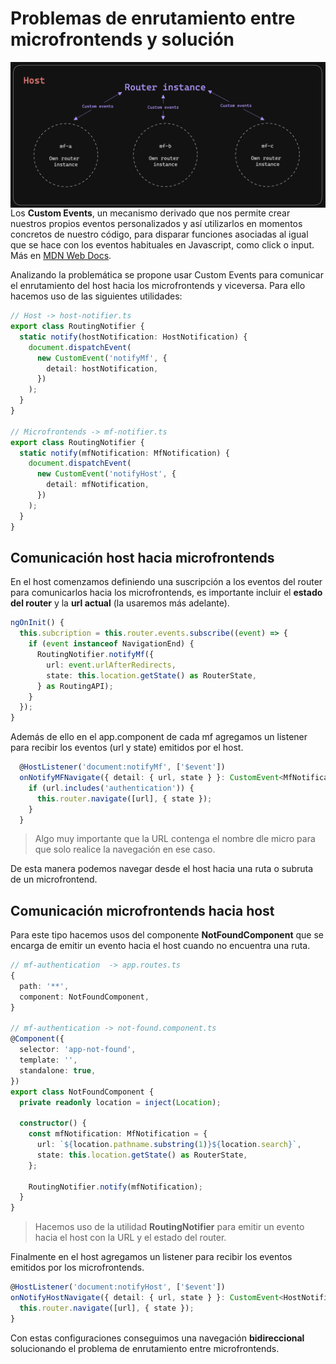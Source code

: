 # Problemas de enrutamiento entre microfrontends y solución

<img
    src="host/src/assets/router-instance-custom-events.png"
    alt="mf instance example"
    style="width: 550px"
    align="right"
  />

Los **Custom Events**, un mecanismo derivado que nos permite crear nuestros propios eventos personalizados y así utilizarlos en
momentos concretos de nuestro código, para disparar funciones asociadas al igual que se hace con los eventos habituales
en Javascript, como click o input. Más en [MDN Web Docs](https://developer.mozilla.org/en-US/docs/Web/Events/Creating_and_triggering_events).

Analizando la problemática se propone usar Custom Events para comunicar el enrutamiento del host hacia los microfrontends y viceversa. Para ello hacemos
uso de las siguientes utilidades:

```typescript
// Host -> host-notifier.ts
export class RoutingNotifier {
  static notify(hostNotification: HostNotification) {
    document.dispatchEvent(
      new CustomEvent('notifyMf', {
        detail: hostNotification,
      })
    );
  }
}

// Microfrontends -> mf-notifier.ts
export class RoutingNotifier {
  static notify(mfNotification: MfNotification) {
    document.dispatchEvent(
      new CustomEvent('notifyHost', {
        detail: mfNotification,
      })
    );
  }
}
```

## Comunicación host hacia microfrontends

En el host comenzamos definiendo una suscripción a los eventos del router para comunicarlos hacia los microfrontends, es importante
incluir el **estado del router** y la **url actual** (la usaremos más adelante).

```typescript
ngOnInit() {
  this.subcription = this.router.events.subscribe((event) => {
    if (event instanceof NavigationEnd) {
      RoutingNotifier.notifyMf({
        url: event.urlAfterRedirects,
        state: this.location.getState() as RouterState,
      } as RoutingAPI);
    }
  });
}
```

Además de ello en el app.component de cada mf agregamos un listener para recibir los eventos (url y state) emitidos por el host.

```typescript
  @HostListener('document:notifyMf', ['$event'])
  onNotifyMFNavigate({ detail: { url, state } }: CustomEvent<MfNotification>) {
    if (url.includes('authentication')) {
      this.router.navigate([url], { state });
    }
  }
```

> Algo muy importante que la URL contenga el nombre dle micro para que solo realice la navegación en ese caso.

De esta manera podemos navegar desde el host hacia una ruta o subruta de un microfrontend.

## Comunicación microfrontends hacia host

Para este tipo hacemos usos del componente **NotFoundComponent** que se encarga de emitir un evento hacia el host cuando no encuentra una ruta.

```typescript
// mf-authentication  -> app.routes.ts
{
  path: '**',
  component: NotFoundComponent,
}

// mf-authentication -> not-found.component.ts
@Component({
  selector: 'app-not-found',
  template: '',
  standalone: true,
})
export class NotFoundComponent {
  private readonly location = inject(Location);

  constructor() {
    const mfNotification: MfNotification = {
      url: `${location.pathname.substring(1)}${location.search}`,
      state: this.location.getState() as RouterState,
    };

    RoutingNotifier.notify(mfNotification);
  }
}
```

> Hacemos uso de la utilidad **RoutingNotifier** para emitir un evento hacia el host con la URL y el estado del router.

Finalmente en el host agregamos un listener para recibir los eventos emitidos por los microfrontends.

```typescript
@HostListener('document:notifyHost', ['$event'])
onNotifyHostNavigate({ detail: { url, state } }: CustomEvent<HostNotification>) {
  this.router.navigate([url], { state });
}
```

Con estas configuraciones conseguimos una navegación **bidireccional** solucionando el problema de enrutamiento entre microfrontends.
